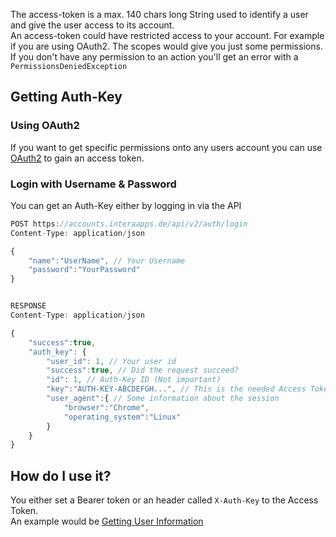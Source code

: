 The access-token is a max. 140 chars long String used to identify a user and give the user access to its account. 
<br>
An access-token could have restricted access to your account. For example if you are using OAuth2. The scopes would give you just some permissions. If you don't have any permission to an action you'll get an error with a `PermissionsDeniedException`

## Getting Auth-Key
### Using OAuth2
If you want to get specific permissions onto any users account you can use [OAuth2](oauth2) to gain an access token.


### Login with Username & Password
You can get an Auth-Key either by logging in via the API 

```js
POST https://accounts.interaapps.de/api/v2/auth/login
Content-Type: application/json

{
    "name":"UserName", // Your Username
    "password":"YourPassword"
}


RESPONSE
Content-Type: application/json

{
    "success":true,
    "auth_key": {
        "user_id": 1, // Your user id
        "success":true, // Did the request succeed?
        "id": 1, // Auth-Key ID (Not important)
        "key":"AUTH-KEY-ABCDEFGH...", // This is the needed Access Token
        "user_agent":{ // Some information about the session
            "browser":"Chrome",
            "operating_system":"Linux"
        }
    }
}
```

## How do I use it?
You either set a Bearer token or an header called `X-Auth-Key` to the Access Token.<br> An example would be [Getting User Information](getting-user-information)